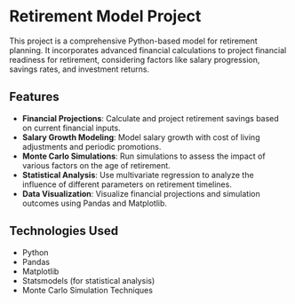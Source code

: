 # Retirement Model Project

This project is a comprehensive Python-based model for retirement planning. It incorporates advanced financial calculations to project financial readiness for retirement, considering factors like salary progression, savings rates, and investment returns.

## Features

- **Financial Projections**: Calculate and project retirement savings based on current financial inputs.
- **Salary Growth Modeling**: Model salary growth with cost of living adjustments and periodic promotions.
- **Monte Carlo Simulations**: Run simulations to assess the impact of various factors on the age of retirement.
- **Statistical Analysis**: Use multivariate regression to analyze the influence of different parameters on retirement timelines.
- **Data Visualization**: Visualize financial projections and simulation outcomes using Pandas and Matplotlib.

## Technologies Used

- Python
- Pandas
- Matplotlib
- Statsmodels (for statistical analysis)
- Monte Carlo Simulation Techniques
